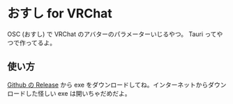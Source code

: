 # おすし for VRChat

OSC (おすし) で VRChat のアバターのパラメーターいじるやつ。
Tauri ってやつで作ってるよ。

## 使い方

[Github の Release](https://github.com/naca-nyan/chatbox-vrc/releases) から exe をダウンロードしてね。インターネットからダウンロードした怪しい exe は開いちゃだめだよ。
